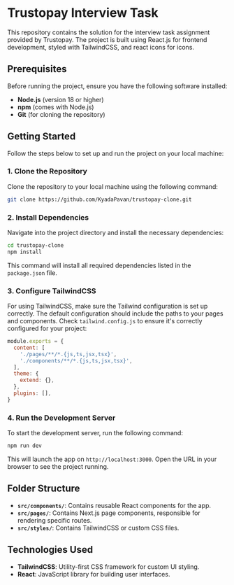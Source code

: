 
# Trustopay Interview Task

This repository contains the solution for the interview task assignment provided by Trustopay. The project is built using React.js for frontend development, styled with TailwindCSS, and react icons for icons.

## Prerequisites

Before running the project, ensure you have the following software installed:

- **Node.js** (version 18 or higher)
- **npm** (comes with Node.js)
- **Git** (for cloning the repository)

## Getting Started

Follow the steps below to set up and run the project on your local machine:

### 1. Clone the Repository

Clone the repository to your local machine using the following command:

```bash
git clone https://github.com/KyadaPavan/trustopay-clone.git
```


### 2. Install Dependencies

Navigate into the project directory and install the necessary dependencies:

```bash
cd trustopay-clone
npm install
```

This command will install all required dependencies listed in the `package.json` file.

### 3. Configure TailwindCSS

For using TailwindCSS, make sure the Tailwind configuration is set up correctly. The default configuration should include the paths to your pages and components. Check `tailwind.config.js` to ensure it's correctly configured for your project:

```js
module.exports = {
  content: [
    './pages/**/*.{js,ts,jsx,tsx}',
    './components/**/*.{js,ts,jsx,tsx}',
  ],
  theme: {
    extend: {},
  },
  plugins: [],
}
```

### 4. Run the Development Server

To start the development server, run the following command:

```bash
npm run dev
```

This will launch the app on `http://localhost:3000`. Open the URL in your browser to see the project running.


## Folder Structure

- **`src/components/`**: Contains reusable React components for the app.
- **`src/pages/`**: Contains Next.js page components, responsible for rendering specific routes.
- **`src/styles/`**: Contains TailwindCSS or custom CSS files.
  
## Technologies Used

- **TailwindCSS**: Utility-first CSS framework for custom UI styling.
- **React**: JavaScript library for building user interfaces.
